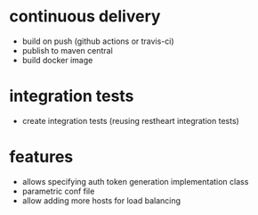 # continuous delivery

- build on push (github actions or travis-ci)
- publish to maven central
- build docker image

# integration tests

- create integration tests (reusing restheart integration tests)

# features

- allows specifying auth token generation implementation class
- parametric conf file
- allow adding more hosts for load balancing